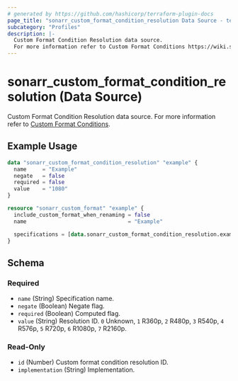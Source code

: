 ```yaml
---
# generated by https://github.com/hashicorp/terraform-plugin-docs
page_title: "sonarr_custom_format_condition_resolution Data Source - terraform-provider-sonarr"
subcategory: "Profiles"
description: |-
  Custom Format Condition Resolution data source.
  For more information refer to Custom Format Conditions https://wiki.servarr.com/sonarr/settings#conditions.
---
```


# sonarr_custom_format_condition_resolution (Data Source)

<!-- subcategory:Profiles -->
 Custom Format Condition Resolution data source.
For more information refer to [Custom Format Conditions](https://wiki.servarr.com/sonarr/settings#conditions).

## Example Usage

```terraform
data "sonarr_custom_format_condition_resolution" "example" {
  name     = "Example"
  negate   = false
  required = false
  value    = "1080"
}

resource "sonarr_custom_format" "example" {
  include_custom_format_when_renaming = false
  name                                = "Example"

  specifications = [data.sonarr_custom_format_condition_resolution.example]
}
```

<!-- schema generated by tfplugindocs -->
## Schema

### Required

- `name` (String) Specification name.
- `negate` (Boolean) Negate flag.
- `required` (Boolean) Computed flag.
- `value` (String) Resolution ID. `0` Unknown, `1` R360p, `2` R480p, `3` R540p, `4` R576p, `5` R720p, `6` R1080p, `7` R2160p.

### Read-Only

- `id` (Number) Custom format condition resolution ID.
- `implementation` (String) Implementation.
